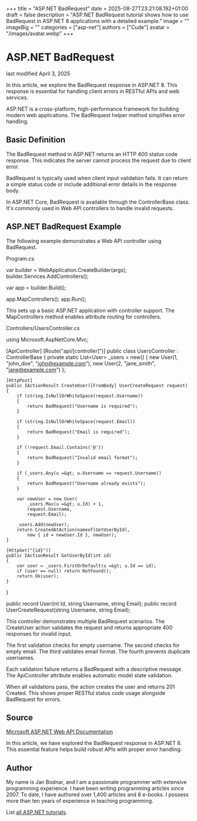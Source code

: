 +++
title = "ASP.NET BadRequest"
date = 2025-08-27T23:21:08.192+01:00
draft = false
description = "ASP.NET BadRequest tutorial shows how to use BadRequest in ASP.NET 8 applications with a detailed example."
image = ""
imageBig = ""
categories = ["asp-net"]
authors = ["Cude"]
avatar = "/images/avatar.webp"
+++

# ASP.NET BadRequest

last modified April 3, 2025

In this article, we explore the BadRequest response in ASP.NET 8. This response
is essential for handling client errors in RESTful APIs and web services.

ASP.NET is a cross-platform, high-performance framework for building modern web
applications. The BadRequest helper method simplifies error handling.

## Basic Definition

The BadRequest method in ASP.NET returns an HTTP 400 status code response. This
indicates the server cannot process the request due to client error.

BadRequest is typically used when client input validation fails. It can return
a simple status code or include additional error details in the response body.

In ASP.NET Core, BadRequest is available through the ControllerBase class. It's
commonly used in Web API controllers to handle invalid requests.

## ASP.NET BadRequest Example

The following example demonstrates a Web API controller using BadRequest.

Program.cs
  

var builder = WebApplication.CreateBuilder(args);
builder.Services.AddControllers();

var app = builder.Build();

app.MapControllers();
app.Run();

This sets up a basic ASP.NET application with controller support. The
MapControllers method enables attribute routing for controllers.

Controllers/UsersController.cs
  

using Microsoft.AspNetCore.Mvc;

[ApiController]
[Route("api/[controller]")]
public class UsersController : ControllerBase
{
    private static List&lt;User&gt; _users = new()
    {
        new User(1, "john_doe", "john@example.com"),
        new User(2, "jane_smith", "jane@example.com")
    };

    [HttpPost]
    public IActionResult CreateUser([FromBody] UserCreateRequest request)
    {
        if (string.IsNullOrWhiteSpace(request.Username))
        {
            return BadRequest("Username is required");
        }

        if (string.IsNullOrWhiteSpace(request.Email))
        {
            return BadRequest("Email is required");
        }

        if (!request.Email.Contains('@'))
        {
            return BadRequest("Invalid email format");
        }

        if (_users.Any(u =&gt; u.Username == request.Username))
        {
            return BadRequest("Username already exists");
        }

        var newUser = new User(
            _users.Max(u =&gt; u.Id) + 1,
            request.Username,
            request.Email);

        _users.Add(newUser);
        return CreatedAtAction(nameof(GetUserById), 
            new { id = newUser.Id }, newUser);
    }

    [HttpGet("{id}")]
    public IActionResult GetUserById(int id)
    {
        var user = _users.FirstOrDefault(u =&gt; u.Id == id);
        if (user == null) return NotFound();
        return Ok(user);
    }
}

public record User(int Id, string Username, string Email);
public record UserCreateRequest(string Username, string Email);

This controller demonstrates multiple BadRequest scenarios. The CreateUser action
validates the request and returns appropriate 400 responses for invalid input.

The first validation checks for empty username. The second checks for empty
email. The third validates email format. The fourth prevents duplicate usernames.

Each validation failure returns a BadRequest with a descriptive message. The
ApiController attribute enables automatic model state validation.

When all validations pass, the action creates the user and returns 201 Created.
This shows proper RESTful status code usage alongside BadRequest for errors.

## Source

[Microsoft ASP.NET Web API Documentation](https://learn.microsoft.com/en-us/aspnet/core/web-api/?view=aspnetcore-8.0)

In this article, we have explored the BadRequest response in ASP.NET 8. This
essential feature helps build robust APIs with proper error handling.

## Author

My name is Jan Bodnar, and I am a passionate programmer with extensive
programming experience. I have been writing programming articles since 2007.
To date, I have authored over 1,400 articles and 8 e-books. I possess more
than ten years of experience in teaching programming.

List [all ASP.NET tutorials](/all/#asp-net).
